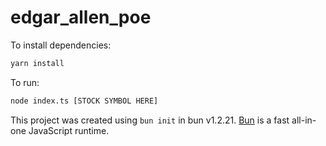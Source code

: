 # edgar_allen_poe

To install dependencies:

```bash
yarn install
```

To run:

```bash
node index.ts [STOCK SYMBOL HERE]
```

This project was created using `bun init` in bun v1.2.21. [Bun](https://bun.com) is a fast all-in-one JavaScript runtime.
